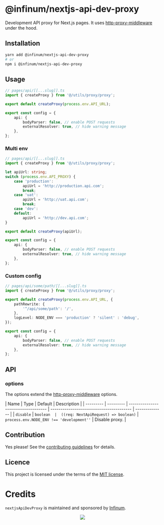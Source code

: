 # @infinum/nextjs-api-dev-proxy

Development API proxy for Next.js pages. It uses [http-proxy-middleware](https://github.com/chimurai/http-proxy-middleware) under the hood.

## Installation

```sh
yarn add @infinum/nextjs-api-dev-proxy
# or
npm i @infinum/nextjs-api-dev-proxy
```

## Usage

```ts
// pages/api/[[...slug]].ts
import { createProxy } from '@/utils/proxy/proxy';

export default createProxy(process.env.API_URL);

export const config = {
	api: {
		bodyParser: false, // enable POST requests
		externalResolver: true, // hide warning message
	},
};
```

### Multi env

```ts
// pages/api/[[...slug]].ts
import { createProxy } from '@/utils/proxy/proxy';

let apiUrl: string;
switch (process.env.API_PROXY) {
	case 'production':
		apiUrl = 'http://production.api.com';
		break;
	case 'uat':
		apiUrl = 'http://uat.api.com';
		break;
	case 'dev':
	default:
		apiUrl = 'http://dev.api.com';
}

export default createProxy(apiUrl);

export const config = {
	api: {
		bodyParser: false, // enable POST requests
		externalResolver: true, // hide warning message
	},
};
```

### Custom config

```ts
// pages/api/some/path/[[...slug]].ts
import { createProxy } from '@/utils/proxy/proxy';

export default createProxy(process.env.API_URL, {
	pathRewrite: {
		'^/api/some/path': '/',
	},
	logLevel: NODE_ENV === 'production' ? 'silent' : 'debug',
});

export const config = {
	api: {
		bodyParser: false, // enable POST requests
		externalResolver: true, // hide warning message
	},
};
```

## API

### options

The options extend the [http-proxy-middleware](https://www.npmjs.com/package/http-proxy-middleware) options.

| Name      | Type      | Default                              | Description                               |
| --------- | --------- | ------------------------------------ | ----------------------------------------- | -------------- |
| `disable` | `boolean  |  ((req: NextApiRequest) => boolean)` | `process.env.NODE_ENV !== 'development''` | Disable proxy. |

## Contribution

Yes please! See the [contributing guidelines](https://github.com/infinum/react-nuts-and-bolts/blob/master/CONTRIBUTING.md) for details.

## Licence

This project is licensed under the terms of the [MIT license](https://github.com/infinum/react-nuts-and-bolts/blob/master/LICENSE).

# Credits

`nextjsApiDevProxy` is maintained and sponsored by
[Infinum](https://www.infinum.com).

<p align="center">
  <a href='https://infinum.com'>
    <picture>
        <source srcset="https://assets.infinum.com/brand/logo/static/white.svg" media="(prefers-color-scheme: dark)">
        <img src="https://assets.infinum.com/brand/logo/static/default.svg">
    </picture>
  </a>
</p>
